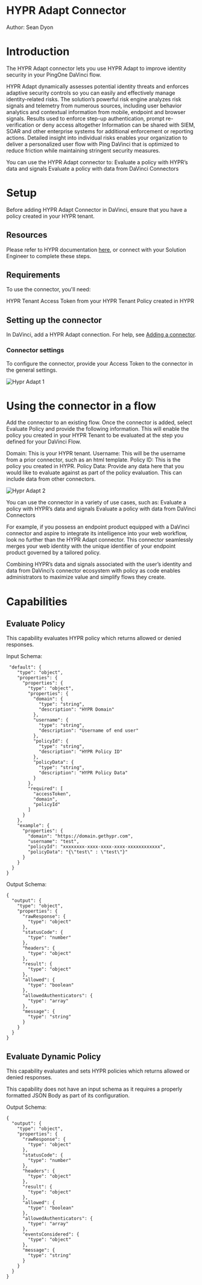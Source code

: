 # HYPR Adapt Connector

Author: 
Sean Dyon

# Introduction

The HYPR Adapt connector lets you use HYPR Adapt to improve identity security in your PingOne DaVinci flow.

HYPR Adapt dynamically assesses potential identity threats and enforces adaptive security controls so you can easily and effectively manage identity-related risks.
The solution’s powerful risk engine analyzes risk signals and telemetry from numerous sources, including user behavior analytics and contextual information from mobile, endpoint and browser signals.
Results used to enforce step-up authentication, prompt re-verification or deny access altogether
Information can be shared with SIEM, SOAR and other enterprise systems for additional enforcement or reporting actions.
Detailed insight into individual risks enables your organization to deliver a personalized user flow with Ping DaVinci that is optimized to reduce friction while maintaining stringent security measures.

You can use the HYPR Adapt connector to:
Evaluate a policy with HYPR’s data and signals
Evaluate a policy with data from DaVinci Connectors


# Setup

Before adding HYPR Adapt Connector in DaVinci, ensure that you have a policy created in your HYPR tenant.

## Resources

Please refer to HYPR documentation [here](https://docs.hypr.com/hyprcloud/docs/cc-std-hypr-adapt), or connect with your Solution Engineer to complete these steps.

## Requirements

To use the connector, you'll need:

HYPR Tenant
Access Token from your HYPR Tenant
Policy created in HYPR

## Setting up the connector

In DaVinci, add a HYPR Adapt connection. For help, see [Adding a connector](https://docs.pingidentity.com/r/en-us/davinci/davinci_adding_a_connection). 

### Connector settings

To configure the connector, provide your Access Token to the connector in the general settings.

![Hypr Adapt 1](hyperadapt1.png)

# Using the connector in a flow

Add the connector to an existing flow. Once the connector is added, select Evaluate Policy and provide the following information. This will enable the policy you created in your HYPR Tenant to be evaluated at the step you defined for your DaVinci Flow.

Domain: This is your HYPR tenant.
Username: This will be the username from a prior connector, such as an html template.
Policy ID: This is the policy you created in HYPR.
Policy Data: Provide any data here that you would like to evaluate against as part of the policy evaluation. This can include data from other connectors.

![Hypr Adapt 2](hyperadapt2.png)

You can use the connector in a variety of use cases, such as:
Evaluate a policy with HYPR’s data and signals
Evaluate a policy with data from DaVinci Connectors

For example, if you possess an endpoint product equipped with a DaVinci connector and aspire to integrate its intelligence into your web workflow, look no further than the HYPR Adapt connector. This connector seamlessly merges your web identity with the unique identifier of your endpoint product governed by a tailored policy.

Combining HYPR’s data and signals associated with the user’s identity and data from DaVinci’s connector ecosystem with policy as code enables administrators to maximize value and simplify flows they create.

# Capabilities

## Evaluate Policy

This capability evaluates HYPR policy which returns allowed or denied responses.

Input Schema:

```
 "default": {
    "type": "object",
    "properties": {
      "properties": {
        "type": "object",
        "properties": {
          "domain": {
            "type": "string",
            "description": "HYPR Domain"
          },
          "username": {
            "type": "string",
            "description": "Username of end user"
          },
          "policyId": {
            "type": "string",
            "description": "HYPR Policy ID"
          },
          "policyData": {
            "type": "string",
            "description": "HYPR Policy Data"
          }
        },
        "required": [
          "accessToken",
          "domain",
          "policyId"
        ]
      }
    },
    "example": {
      "properties": {
        "domain": "https://domain.gethypr.com",
        "username": "test",
        "policyId": "xxxxxxxx-xxxx-xxxx-xxxx-xxxxxxxxxxxx",
        "policyData": "{\"test\" : \"test\"}"
      }
    }
  }
}
```

Output Schema:

```
{
  "output": {
    "type": "object",
    "properties": {
      "rawResponse": {
        "type": "object"
      },
      "statusCode": {
        "type": "number"
      },
      "headers": {
        "type": "object"
      },
      "result": {
        "type": "object"
      },
      "allowed": {
        "type": "boolean"
      },
      "allowedAuthenticators": {
        "type": "array"
      },
      "message": {
        "type": "string"
      }
    }
  }
}
```


## Evaluate Dynamic Policy

This capability evaluates and sets HYPR policies which returns allowed or denied responses.

This capability does not have an input schema as it requires a properly formatted JSON Body as part of its configuration.

Output Schema: 

```
{
  "output": {
    "type": "object",
    "properties": {
      "rawResponse": {
        "type": "object"
      },
      "statusCode": {
        "type": "number"
      },
      "headers": {
        "type": "object"
      },
      "result": {
        "type": "object"
      },
      "allowed": {
        "type": "boolean"
      },
      "allowedAuthenticators": {
        "type": "array"
      },
      "eventsConsidered": {
        "type": "object"
      },
      "message": {
        "type": "string"
      }
    }
  }
}
```

